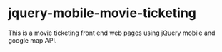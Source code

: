 # jquery-mobile-movie-ticketing
This is a movie ticketing front end web pages using jQuery mobile and google map API.  

